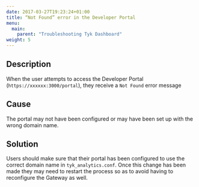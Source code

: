 ```yaml
---
date: 2017-03-27T19:23:24+01:00
title: “Not Found” error in the Developer Portal
menu:
  main:
    parent: "Troubleshooting Tyk Dashboard"
weight: 5 
---
```


## Description

When the user attempts to access the Developer Portal (`https://xxxxxx:3000/portal`), they receive a `Not Found` error message

## Cause

The portal may not have been configured or may have been set up with the wrong domain name.

## Solution

Users should make sure that their portal has been configured to use the correct domain name in `tyk_analytics.conf`. Once this change has been made they may need to restart the process so as to avoid having to reconfigure the Gateway as well.